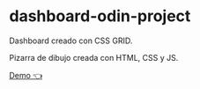 # dashboard-odin-project

Dashboard creado con CSS GRID.



Pizarra de dibujo creada con HTML, CSS y JS.


[Demo 👈](https://leanz652.github.io/dashboard-odin-project/)
